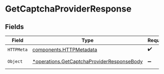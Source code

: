 # GetCaptchaProviderResponse


## Fields

| Field                                                                                                   | Type                                                                                                    | Required                                                                                                | Description                                                                                             |
| ------------------------------------------------------------------------------------------------------- | ------------------------------------------------------------------------------------------------------- | ------------------------------------------------------------------------------------------------------- | ------------------------------------------------------------------------------------------------------- |
| `HTTPMeta`                                                                                              | [components.HTTPMetadata](../../models/components/httpmetadata.md)                                      | :heavy_check_mark:                                                                                      | N/A                                                                                                     |
| `Object`                                                                                                | [*operations.GetCaptchaProviderResponseBody](../../models/operations/getcaptchaproviderresponsebody.md) | :heavy_minus_sign:                                                                                      | Captcha provider.                                                                                       |